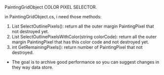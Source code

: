 PaintingGridObject COLOR PIXEL SELECTOR.

in PaintingGridObject.cs, i need those methods:
1. List<PaintingPixel> SelectOutlinePixels(): return all the outer margin PaintingPixel that not destroyed yet.
2. List<PaintingPixel> SelectOutlinePixelsWithColor(string colorCode): return all the outer margin PaintingPixel that has this color code and not destroyed yet.
3. int GetRemainingPixels(): return number of PaintingPixel that not destroyed.

* The goal is to archive good performance so you can suggest changes in they way data store.